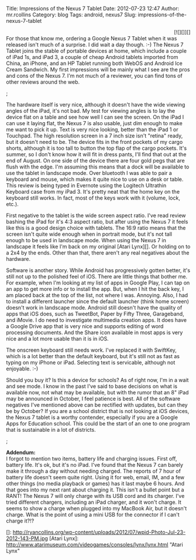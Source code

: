 Title: Impressions of the Nexus 7 Tablet
Date: 2012-07-23 12:47
Author: mr.rcollins
Category: blog
Tags: android, nexus7
Slug: impressions-of-the-nexus-7-tablet

<div class="separator" style="clear: both;text-align: right">
[![][]][]

</div>
For those that know me, ordering a Google Nexus 7 Tablet when it was
released isn't much of a surprise. I did wait a day though. :-) The
Nexus 7 Tablet joins the stable of portable devices at home, which
include a couple of iPad 1s, and iPad 3, a couple of cheap Android
tablets imported from China, an iPhone, and an HP Tablet running both
WebOS and Android Ice Cream Sandwich. My first impressions will be
mainly what I see are the pros and cons of the Nexus 7. I'm not much of
a reviewer, you can find tons of other reviews around the web.

;

<!--more-->

The hardware itself is very nice, although it doesn't have the wide
viewing angles of the iPad, it's not bad. My test for viewing angles is
to lay the device flat on a table and see how well I can see the screen.
On the iPad I can use it laying flat, the Nexus 7 is also usable, just
dim enough to make me want to pick it up. Text is very nice looking,
better than the iPad 1 or Touchpad. The high resolution screen in a 7
inch size isn't "retina" ready, but it doesn't need to be. The device
fits in the front pockets of my cargo shorts, although it is too tall to
button the top flap of the cargo pockets. It's summer, so I don't know
how it will fit in dress pants, I'll find that out at the end of August.
On one side of the device there are four gold pegs that are flush with
the edge. I'm assuming this means that a dock will be available to use
the tablet in landscape mode. Over bluetooth I was able to pair a
keyboard and mouse, which makes it quite nice to use on a desk or table.
This review is being typed in Evernote using the Logitech Ultrathin
Keyboard case from my iPad 3. It's pretty neat that the home key on the
keyboard still works. In fact, most of the keys work with it (volume,
lock, etc.).

First negative to the tablet is the wide screen aspect ratio. I've read
review bashing the iPad for it's 4:3 aspect ratio, but after using the
Nexus 7 it feels like this is a good design choice with tablets. The
16:9 ratio means that the screen isn't quite wide enough when in
portrait mode, but it's not tall enough to be used in landscape mode.
When using the Nexus 7 in landscape it feels like I'm back on my
original [Atari Lynx][]. Or holding on to a 2x4 by the ends. Other than
that, there aren't any real negatives about the hardware.

Software is another story. While Android has progressively gotten
better, it's still not up to the polished feel of iOS. There are little
things that bother me. For example, when I'm looking at my list of apps
in Google Play, I can tap on an app to get more info or to install the
app. But, when I hit the back key, I am placed back at the top of the
list, not where I was. Annoying. Also, I had to install a different
launcher since the default launcher (think home screen) doesn't work in
landscape mode. Android still doesn't have the quality of apps that iOS
does, such as TweetBot, Paper by Fifty Three, Garageband, and iMovie. I
do need to investigate multimedia creation apps. It does have a Google
Drive app that is very nice and supports editing of word processing
documents. And the Share icon available in most apps is very nice and a
lot more usable than it is in iOS.

The onscreen keyboard still needs work. I've replaced it with SwiftKey,
which is a lot better than the default keyboard, but it's still not as
fast as typing on my iPhone or iPad. Selecting text is servicable,
although not enjoyable. :-)

Should you buy it? Is this a device for schools? As of right now, I'm in
a wait and see mode. I know in the past I've said to base decisions on
what is available now, not what may be available, but with the rumor
that an 8" iPad may be announced in October, I feel patience is best.
All of the software negatives I've mentioned above can be rectified with
updates, but can they be by October? If you are a school district that
is not looking at iOS devices, the Nexus 7 tablet is a worthy contender,
especially if you are a Google Apps for Education school. This could be
the start of an one to one program that is sustainable in a lot of
districts.

;

**Addendum:**  
I forgot to mention two items, battery life and charging issues. First
off, battery life. It's ok, but it's no iPad. I've found that the Nexus
7 can barely make it through a day without needing charged. The reports
of 7 hour of battery life doesn't seem quite right. Using it for web,
email, IM, and a few other things (no media playback or games) has it
last maybe 6 hours. And that goes into my next rant about charging it.
This isn't a bullet point but a RANT! The Nexus 7 will only charge with
its USB cord and its charger. I've tried different chargers, including
an iPad charger, and it won't charge. It seems to show a charge when
plugged into my MacBook Air, but it doesn't charge. What is the point of
using a mini USB for the connector if I can't charge it?!?

  []: http://ryancollins.org/wp-content/uploads/2012/07/wpid-Photo-Jul-23-2012-143-PM.jpg
  [Atari Lynx]: http://www.atarimuseum.com/videogames/consoles/lynx/lynx.html
    "Atari Lynx"
